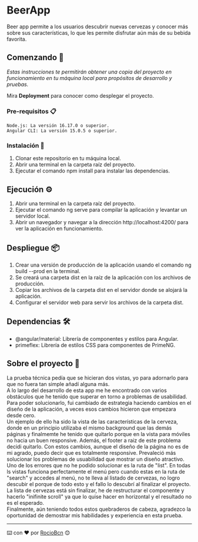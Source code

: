 # BeerApp

Beer app permite a los usuarios descubrir nuevas cervezas y conocer más sobre sus características, lo que les permite disfrutar aún más de su bebida favorita.

## Comenzando 🚀

_Estas instrucciones te permitirán obtener una copia del proyecto en funcionamiento en tu máquina local para propósitos de desarrollo y pruebas._

Mira **Deployment** para conocer como desplegar el proyecto.


### Pre-requisitos 📋

```
Node.js: La versión 16.17.0 o superior.
Angular CLI: La versión 15.0.5 o superior.
```

### Instalación 🔧


1. Clonar este repositorio en tu máquina local.
2. Abrir una terminal en la carpeta raíz del proyecto.
3. Ejecutar el comando npm install para instalar las dependencias.


## Ejecución ⚙️

1. Abrir una terminal en la carpeta raíz del proyecto.
2. Ejecutar el comando ng serve para compilar la aplicación y levantar un servidor local.
3. Abrir un navegador y navegar a la dirección http://localhost:4200/ para ver la aplicación en funcionamiento.

## Despliegue 📦

1. Crear una versión de producción de la aplicación usando el comando ng build --prod en la terminal.
2. Se creará una carpeta dist en la raíz de la aplicación con los archivos de producción.
3. Copiar los archivos de la carpeta dist en el servidor donde se alojará la aplicación.
4. Configurar el servidor web para servir los archivos de la carpeta dist. 

## Dependencias 🛠️

* @angular/material: Librería de componentes y estilos para Angular.
* primeflex: Librería de estilos CSS para componentes de PrimeNG.

## Sobre el proyecto 📖

La prueba técnica pedía que se hicieran dos vistas, yo para adornarlo para que no fuera tan simple añadí alguna más. <br>
 A lo largo del desarrollo de esta app me he encontrado con varios obstáculos que he tenido que superar en torno a problemas de usabilidad. Para poder solucionarlo, fui cambiado de estrategia haciendo cambios en el diseño de la aplicación, a veces esos cambios hicieron que empezara desde cero.<br>
 Un ejemplo de ello ha sido la vista de las características de la cerveza, donde en un principio utilizaba el mismo background que las demás páginas y finalmemte he tenido que quitarlo porque en la vista para móviles no hacia un buen responsive. Además, el footer a raiz de este problema decidi quitarlo. Con estos cambios, aunque el diseño de la página no es de mi agrado, puedo decir que es totalmente responsive. Prevaleció más solucionar los problemas de usuabilidad que mostrar un diseño atractivo. <br>
Uno de los errores que no he podido solucionar es la ruta de "list". En todas ls vistas funciona perfectamente el menú pero cuando estas en la ruta de "search" y accedes al menú, no te lleva al listado de cervezas, no logro descubir el porque de todo esto y el fallo lo descubrí al finalizar el proyecto.<br>
La lista de cervezas está sin finalizar, he de restructurar el componente y hacerlo "inifinite scroll" ya que lo quise hacer en horizontal y el resultado no es el esperado.<br>
Finalmente, aún teniendo todos estos quebraderos de cabeza, agradezco la oportunidad de demostrar mis habilidades y experiencia en esta prueba. 


 

 


---
⌨️ con ❤️ por [RocioBcn](https://github.com/rociobcn) 😊
